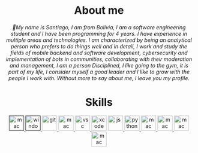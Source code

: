 
      
<div align="center">
 <h1>About me</h1>
  <h6> 👋My name is Santiago, I am from Bolivia, I am a software engineering student and I have been programming for 4 years. I have experience in multiple areas and technologies. I am characterized by being an analytical person who prefers to do things well and in detail, I work and study the fields of mobile backend and software development, cybersecurity and implementation of bots in communities, collaborating with their moderation and management, I am a person Disciplined, I like going to the gym, it is part of my life, I consider myself a good leader and I like to grow with the people I work with. Without more to say about me, I leave you my profile.
        
 </h6>
</div>

<div align="center">
       <h2></h2>
 <h1>Skills</h1>
<p align="center"> <a href=" " target="_blank" rel="noreferrer"> <img src="https://cdn-icons-png.freepik.com/512/2/2235.png" alt="mac" width="40" height="40"/> </a> <a href=" " target="_blank" rel="noreferrer"> <img src="https://upload.wikimedia.org/wikipedia/commons/thumb/5/5f/Windows_logo_-_2012.svg/768px-Windows_logo_-_2012.svg.png" alt="window" width="40" height="40"/> </a> <a href="https://git-scm.com/" target="_blank" rel="noreferrer"> <img src="https://git-scm.com/images/logos/downloads/Git-Icon-1788C.png" alt="git" width="40" height="40"/> </a> <a href="https://www.kali.org/" target="_blank" rel="noreferrer"> <img src="https://store-images.s-microsoft.com/image/apps.26197.14261911708180816.c01bff75-7a55-49bc-bee2-a833cb67216d.21700488-d81b-48e0-bbf7-1d7f90afd071" alt="mac" width="40" height="40"/></a><a href="https://code.visualstudio.com/" target="_blank" rel="noreferrer"> <img src="https://upload.wikimedia.org/wikipedia/commons/thumb/9/9a/Visual_Studio_Code_1.35_icon.svg/2048px-Visual_Studio_Code_1.35_icon.svg.png" alt="vsc" width="40" height="40"/> </a> <a href="https://developer.apple.com/xcode/" target="_blank" rel="noreferrer"> <img src="https://is1-ssl.mzstatic.com/image/thumb/Purple116/v4/d0/3b/25/d03b25fa-e4af-f489-df82-9188f9135a66/Xcode-85-220-0-4-2x-sRGB.png/1200x630bb.png" alt="xcode" width="40" height="40"/></a> <a href="https://developer.mozilla.org/es/docs/Web/JavaScript" target="_blank" rel="noreferrer"> <img src="https://upload.wikimedia.org/wikipedia/commons/thumb/9/99/Unofficial_JavaScript_logo_2.svg/1200px-Unofficial_JavaScript_logo_2.svg.png" alt="js" width="40" height="40"/> </a> <a href="https://www.python.org/" target="_blank" rel="noreferrer"> <img src="https://upload.wikimedia.org/wikipedia/commons/thumb/0/0a/Python.svg/640px-Python.svg.png" alt="python" width="40" height="40"/> </a> <a href="https://nodejs.org/en" target="_blank" rel="noreferrer"> <img src="https://cdn-icons-png.flaticon.com/512/919/919825.png" alt="mac" width="40" height="40"/> </a> <a href="https://www.electronjs.org/es/" target="_blank" rel="noreferrer"> <img src="https://upload.wikimedia.org/wikipedia/commons/thumb/9/91/Electron_Software_Framework_Logo.svg/1200px-Electron_Software_Framework_Logo.svg.png" alt="mac" width="40" height="40"/> </a> <a href="https://www.mongodb.com/es" target="_blank" rel="noreferrer"> <img src="https://www.opc-router.de/wp-content/uploads/2021/03/mongodb_thumbnail.png" alt="mac" width="40" height="40"/> </a> <a href="https://es.wikipedia.org/wiki/SQL" target="_blank" rel="noreferrer"> <img src="https://www.pontia.tech/wp-content/uploads/2023/06/Imagen1.png" alt="mac" width="40" height="40"/> </a> 
 </div>
